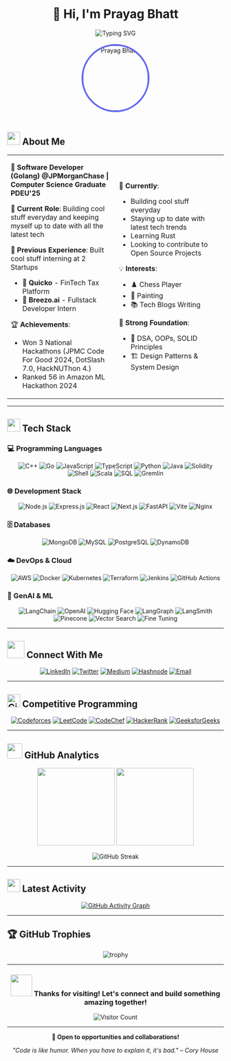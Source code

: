 # <div align="center">👋 Hi, I'm Prayag Bhatt</div>

<div align="center">
  <img src="https://readme-typing-svg.herokuapp.com?font=Fira+Code&size=22&duration=3000&pause=1000&color=6366F1&center=true&vCenter=true&width=700&lines=Software+Developer+%40+JPMorganChase;Computer+Science+Graduate+PDEU'25;Backend+Developer+%26+Problem+Solver;3x+Hackathon+Winner+🥇;Building+Cool+Stuff+Everyday!" alt="Typing SVG" />
</div>

<br>

<div align="center">
  <img src="https://github.com/Prayag2003.png" width="150" height="150" style="border-radius: 50%; border: 4px solid #6366F1;" alt="Prayag Bhatt" />
</div>

<br>

## <img src="https://media.giphy.com/media/iY8CRBdQXODJSCERIr/giphy.gif" width="30px"> About Me

<table>
<tr>
<td width="50%">

🎯 **Software Developer (Golang) @JPMorganChase | Computer Science Graduate PDEU'25**

💼 **Current Role**: Building cool stuff everyday and keeping myself up to date with all the latest tech

🎉 **Previous Experience**: Built cool stuff interning at 2 Startups
- 🏢 **Quicko** - FinTech Tax Platform
- 🤖 **Breezo.ai** - Fullstack Developer Intern

🏆 **Achievements**:
- Won 3 National Hackathons (JPMC Code For Good 2024, DotSlash 7.0, HackNUThon 4.)
- Ranked 56 in Amazon ML Hackathon 2024

</td>
<td width="50%">

🚀 **Currently**:
- Building cool stuff everyday
- Staying up to date with latest tech trends
- Learning Rust
- Looking to contribute to Open Source Projects

💡 **Interests**:
- ♟️ Chess Player
- 🎨 Painting
- 📚 Tech Blogs Writing

📍 **Strong Foundation**:
- 🧠 DSA, OOPs, SOLID Principles
- 🏗️ Design Patterns & System Design

</td>
</tr>
</table>

---

## <img src="https://media.giphy.com/media/WUlplcMpOCEmTGBtBW/giphy.gif" width="30"> Tech Stack

### 💻 Programming Languages
<div align="center">

![C++](https://img.shields.io/badge/C%2B%2B-00599C?style=for-the-badge&logo=c%2B%2B&logoColor=white)
![Go](https://img.shields.io/badge/Go-00ADD8?style=for-the-badge&logo=go&logoColor=white)
![JavaScript](https://img.shields.io/badge/JavaScript-F7DF1E?style=for-the-badge&logo=javascript&logoColor=black)
![TypeScript](https://img.shields.io/badge/TypeScript-007ACC?style=for-the-badge&logo=typescript&logoColor=white)
![Python](https://img.shields.io/badge/Python-3776AB?style=for-the-badge&logo=python&logoColor=white)
![Java](https://img.shields.io/badge/Java-ED8B00?style=for-the-badge&logo=openjdk&logoColor=white)
![Solidity](https://img.shields.io/badge/Solidity-363636?style=for-the-badge&logo=solidity&logoColor=white)
![Shell](https://img.shields.io/badge/Shell_Script-121011?style=for-the-badge&logo=gnu-bash&logoColor=white)
![Scala](https://img.shields.io/badge/Scala-DC322F?style=for-the-badge&logo=scala&logoColor=white)
![SQL](https://img.shields.io/badge/SQL-4479A1?style=for-the-badge&logo=postgresql&logoColor=white)
![Gremlin](https://img.shields.io/badge/Gremlin-6DB33F?style=for-the-badge&logo=apache&logoColor=white)
</div>

### 🌐 Development Stack
<div align="center">

![Node.js](https://img.shields.io/badge/Node.js-43853D?style=for-the-badge&logo=node.js&logoColor=white)
![Express.js](https://img.shields.io/badge/Express.js-404D59?style=for-the-badge&logo=express&logoColor=white)
![React](https://img.shields.io/badge/React-20232A?style=for-the-badge&logo=react&logoColor=61DAFB)
![Next.js](https://img.shields.io/badge/Next.js-000000?style=for-the-badge&logo=next.js&logoColor=white)
![FastAPI](https://img.shields.io/badge/FastAPI-005571?style=for-the-badge&logo=fastapi&logoColor=white)
![Vite](https://img.shields.io/badge/Vite-646CFF?style=for-the-badge&logo=vite&logoColor=white)
![Nginx](https://img.shields.io/badge/Nginx-009639?style=for-the-badge&logo=nginx&logoColor=white)

</div>

### 🗄️ Databases
<div align="center">

![MongoDB](https://img.shields.io/badge/MongoDB-4EA94B?style=for-the-badge&logo=mongodb&logoColor=white)
![MySQL](https://img.shields.io/badge/MySQL-005C84?style=for-the-badge&logo=mysql&logoColor=white)
![PostgreSQL](https://img.shields.io/badge/PostgreSQL-316192?style=for-the-badge&logo=postgresql&logoColor=white)
![DynamoDB](https://img.shields.io/badge/Amazon%20DynamoDB-4053D6?style=for-the-badge&logo=Amazon%20DynamoDB&logoColor=white)

</div>

### ☁️ DevOps & Cloud
<div align="center">

![AWS](https://img.shields.io/badge/AWS-232F3E?style=for-the-badge&logo=amazon-aws&logoColor=white)
![Docker](https://img.shields.io/badge/Docker-2496ED?style=for-the-badge&logo=docker&logoColor=white)
![Kubernetes](https://img.shields.io/badge/Kubernetes-326CE5?style=for-the-badge&logo=kubernetes&logoColor=white)
![Terraform](https://img.shields.io/badge/Terraform-7B42BC?style=for-the-badge&logo=terraform&logoColor=white)
![Jenkins](https://img.shields.io/badge/Jenkins-D24939?style=for-the-badge&logo=jenkins&logoColor=white)
![GitHub Actions](https://img.shields.io/badge/GitHub_Actions-2088FF?style=for-the-badge&logo=github-actions&logoColor=white)

</div>

### 🤖 GenAI & ML
<div align="center">

![LangChain](https://img.shields.io/badge/LangChain-1C3C3C?style=for-the-badge&logo=langchain&logoColor=white)
![OpenAI](https://img.shields.io/badge/OpenAI-412991?style=for-the-badge&logo=openai&logoColor=white)
![Hugging Face](https://img.shields.io/badge/🤗%20Hugging%20Face-FFD21E?style=for-the-badge&logoColor=black)
![LangGraph](https://img.shields.io/badge/LangGraph-FF6B6B?style=for-the-badge&logoColor=white)
![LangSmith](https://img.shields.io/badge/LangSmith-4ECDC4?style=for-the-badge&logoColor=white)
![Pinecone](https://img.shields.io/badge/Pinecone-000000?style=for-the-badge&logo=pinecone&logoColor=white)
![Vector Search](https://img.shields.io/badge/Atlas%20Vector%20Search-00684A?style=for-the-badge&logo=mongodb&logoColor=white)
![Fine Tuning](https://img.shields.io/badge/Model%20Fine%20Tuning-FF9500?style=for-the-badge&logoColor=white)

</div>

---

## <img src="https://media.giphy.com/media/LnQjpWaON8nhr21vNW/giphy.gif" width="40"> Connect With Me

<div align="center">
  
[![LinkedIn](https://img.shields.io/badge/LinkedIn-0077B5?style=for-the-badge&logo=linkedin&logoColor=white)](https://linkedin.com/in/prayagbhatt2003)
[![Twitter](https://img.shields.io/badge/Twitter-1DA1F2?style=for-the-badge&logo=twitter&logoColor=white)](https://twitter.com/PrayagBhatt2003)
[![Medium](https://img.shields.io/badge/Medium-12100E?style=for-the-badge&logo=medium&logoColor=white)](https://medium.com/@prayagbhatt2003)
[![Hashnode](https://img.shields.io/badge/Hashnode-2962FF?style=for-the-badge&logo=hashnode&logoColor=white)](https://hashnode.com/@Prag2003)
[![Email](https://img.shields.io/badge/Email-D14836?style=for-the-badge&logo=gmail&logoColor=white)](mailto:prayagbhatt2003@gmail.com)

</div>

---

## <img src="https://media.giphy.com/media/W5eoZHPpUx9sapR0eu/giphy.gif" width="30px" alt="Git"/> Competitive Programming

<div align="center">

[![Codeforces](https://img.shields.io/badge/Codeforces-445f9d?style=for-the-badge&logo=Codeforces&logoColor=white)](https://codeforces.com/profile/prag2003)
[![LeetCode](https://img.shields.io/badge/LeetCode-000000?style=for-the-badge&logo=LeetCode&logoColor=#d16c06)](https://leetcode.com/Prayag2003/)
[![CodeChef](https://img.shields.io/badge/CodeChef-%23964B00.svg?style=for-the-badge&logo=CodeChef&logoColor=white)](https://www.codechef.com/users/prayag03)
[![HackerRank](https://img.shields.io/badge/-Hackerrank-2EC866?style=for-the-badge&logo=HackerRank&logoColor=white)](https://www.hackerrank.com/prayagbhatt2003)
[![GeeksforGeeks](https://img.shields.io/badge/GeeksforGeeks-gray?style=for-the-badge&logo=geeksforgeeks&logoColor=35914c)](https://auth.geeksforgeeks.org/user/prayag2003)

</div>

---

## <img src="https://media.giphy.com/media/iY8CRBdQXODJSCERIr/giphy.gif" width="35"> GitHub Analytics

<div align="center">
  
<img height="180em" src="https://github-readme-stats.vercel.app/api?username=Prayag2003&show_icons=true&count_private=true&theme=tokyonight&hide_border=true&bg_color=0D1117" />
<img height="180em" src="https://github-readme-stats.vercel.app/api/top-langs/?username=Prayag2003&layout=compact&langs_count=8&theme=tokyonight&hide_border=true&bg_color=0D1117"/>

</div>

<div align="center">
  
![GitHub Streak](https://github-readme-streak-stats.herokuapp.com/?user=Prayag2003&theme=tokyonight&hide_border=true&background=0D1117)

</div>

---

## <img src="https://media.giphy.com/media/LnQjpWaON8nhr21vNW/giphy.gif" width="30"> Latest Activity

<div align="center">
  
[![GitHub Activity Graph](https://github-readme-activity-graph.vercel.app/graph?username=Prayag2003&theme=tokyo-night&bg_color=0D1117&hide_border=true)](https://github.com/ashutosh00710/github-readme-activity-graph)

</div>

---

## 🏆 GitHub Trophies

<div align="center">
  
![trophy](https://github-profile-trophy.vercel.app/?username=Prayag2003&theme=tokyonight&no-frame=true&no-bg=true&margin-w=4)

</div>

---

<div align="center">
  
### <img src="https://media.giphy.com/media/VgCDAzcKvsR6OM0uWg/giphy.gif" width="50"> Thanks for visiting! Let's connect and build something amazing together!

![Visitor Count](https://komarev.com/ghpvc/?username=Prayag2003&label=Profile%20views&color=6366f1&style=flat)

</div>

---

<div align="center">
  
**💙 Open to opportunities and collaborations!**

*"Code is like humor. When you have to explain it, it's bad." – Cory House*

</div>
